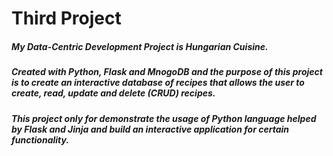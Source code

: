 # Third Project

##### My Data-Centric Development Project is Hungarian Cuisine.
##### Created with Python, Flask and MnogoDB and the purpose of this project is to create an interactive database of recipes that allows the user to create, read, update and delete (CRUD) recipes.

##### This project only for demonstrate the usage of Python language helped by Flask and Jinja and build an interactive application  for certain functionality.
